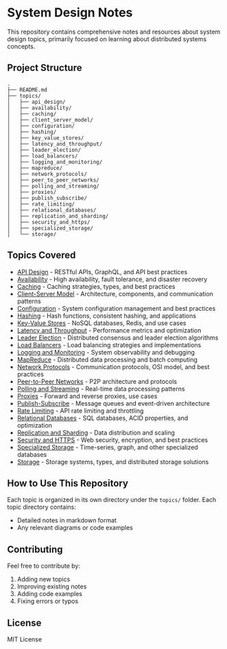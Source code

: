 # System Design Notes

This repository contains comprehensive notes and resources about system design topics, primarily focused on learning about distributed systems concepts.

## Project Structure

```
.
├── README.md
├── topics/
│   ├── api_design/
│   ├── availability/
│   ├── caching/
│   ├── client_server_model/
│   ├── configuration/
│   ├── hashing/
│   ├── key_value_stores/
│   ├── latency_and_throughput/
│   ├── leader_election/
│   ├── load_balancers/
│   ├── logging_and_monitoring/
│   ├── mapreduce/
│   ├── network_protocols/
│   ├── peer_to_peer_networks/
│   ├── polling_and_streaming/
│   ├── proxies/
│   ├── publish_subscribe/
│   ├── rate_limiting/
│   ├── relational_databases/
│   ├── replication_and_sharding/
│   ├── security_and_https/
│   ├── specialized_storage/
│   └── storage/
```

## Topics Covered

- [API Design](./topics/api_design/notes.md) - RESTful APIs, GraphQL, and API best practices
- [Availability](./topics/availability/notes.md) - High availability, fault tolerance, and disaster recovery
- [Caching](./topics/caching/notes.md) - Caching strategies, types, and best practices
- [Client-Server Model](./topics/client_server_model/notes.md) - Architecture, components, and communication patterns
- [Configuration](./topics/configuration/notes.md) - System configuration management and best practices
- [Hashing](./topics/hashing/hashing_notes.md) - Hash functions, consistent hashing, and applications
- [Key-Value Stores](./topics/key_value_stores/notes.md) - NoSQL databases, Redis, and use cases
- [Latency and Throughput](./topics/latency_and_throughput/notes.md) - Performance metrics and optimization
- [Leader Election](./topics/leader_election/notes.md) - Distributed consensus and leader election algorithms
- [Load Balancers](./topics/load_balancers/notes.md) - Load balancing strategies and implementations
- [Logging and Monitoring](./topics/logging_and_monitoring/logging_monitoring_notes.md) - System observability and debugging
- [MapReduce](./topics/mapreduce/notes.md) - Distributed data processing and batch computing
- [Network Protocols](./topics/network_protocols/notes.md) - Communication protocols, OSI model, and best practices
- [Peer-to-Peer Networks](./topics/peer_to_peer_networks/notes.md) - P2P architecture and protocols
- [Polling and Streaming](./topics/polling_and_streaming/notes.md) - Real-time data processing patterns
- [Proxies](./topics/proxies/notes.md) - Forward and reverse proxies, use cases
- [Publish-Subscribe](./topics/publish_subscribe/notes.md) - Message queues and event-driven architecture
- [Rate Limiting](./topics/rate_limiting/notes.md) - API rate limiting and throttling
- [Relational Databases](./topics/relational_databases/notes.md) - SQL databases, ACID properties, and optimization
- [Replication and Sharding](./topics/replication_and_sharding/notes.md) - Data distribution and scaling
- [Security and HTTPS](./topics/security_and_https/notes.md) - Web security, encryption, and best practices
- [Specialized Storage](./topics/specialized_storage/notes.md) - Time-series, graph, and other specialized databases
- [Storage](./topics/storage/notes.md) - Storage systems, types, and distributed storage solutions

## How to Use This Repository

Each topic is organized in its own directory under the `topics/` folder. Each topic directory contains:

- Detailed notes in markdown format
- Any relevant diagrams or code examples

## Contributing

Feel free to contribute by:

1. Adding new topics
2. Improving existing notes
3. Adding code examples
4. Fixing errors or typos

## License

MIT License
